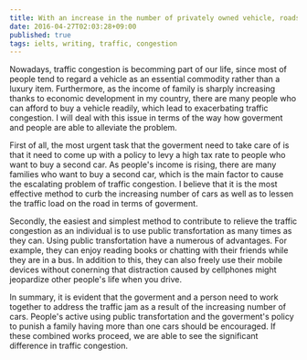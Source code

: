 ```yaml
---
title: With an increase in the number of privately owned vehicle, roads are becomming more congested. What measures could both goverment and individuals take to deal with this situation
date: 2016-04-27T02:03:28+09:00
published: true
tags: ielts, writing, traffic, congestion
---
```




Nowadays, traffic congestion is becomming part of our life, since most of people tend to regard a vehicle as an essential commodity rather than a luxury item. Furthermore, as the income of family is sharply increasing thanks to economic development in my country, there are many people who can afford to buy a vehicle readily, which lead to exacerbating traffic congestion. I will deal with this issue in terms of the way how goverment and people are able to alleviate the problem.


First of all, the most urgent task that the goverment need to take care of is that it need to come up with a policy to levy a high tax rate to people who want to buy a second car.  As people's income is rising, there are many families who want to buy a second car, which is the main factor to cause the escalating problem of traffic congestion. I believe that it is the most effective method to curb the increasing number of cars as well as to lessen the traffic load on the road in terms of goverment.


Secondly, the easiest and simplest method to contribute to relieve the traffic congestion as an individual is to use public transfortation as many times as they can. Using public transfortation have a numerous of advantages. For example, they can enjoy reading books or chatting with their friends while they are in a bus. In addition to this, they can also freely use their mobile devices without conerning that distraction caused by cellphones might jeopardize other people's life when you drive.


In summary, it is evident that the goverment and a person need to work together to address the traffic jam as a result of the increasing number of cars. People's active using public transfortation and the goverment's policy to punish a family having more than one cars should be encouraged. If these combined works proceed, we are able to see the significant difference in traffic congestion.

